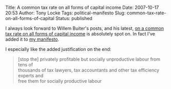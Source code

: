 Title: A common tax rate on all forms of capital income
Date: 2007-10-17 20:53
Author: Tony Locke
Tags: political-manifesto
Slug: common-tax-rate-on-all-forms-of-capital
Status: published

I always look forward to Willem Buiter's posts, and his latest, [on a common tax rate on all forms of capital income](http://maverecon.blogspot.com/2007/10/capital-gains-tax.html) is absolutely spot on. In fact I've added it to [my manifesto](http://www.tlocke.org.uk/page/11).  
  
I especially like the added justification on the end:  

> \[stop the\] privately profitable but socially unproductive labour from tens of  
> thousands of tax lawyers, tax accountants and other tax efficiency experts and  
> free them for socially productive labour

